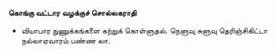 **கொங்கு வட்டார வழக்குச் சொல்லகராதி**
- வியாபார நுணுக்கங்களை கற்றுக் கொள்ளுதல். நெளுவு சுளுவு தெரிஞ்சிகிட்டா நல்லாஏவாரம் பண்ண லா.

